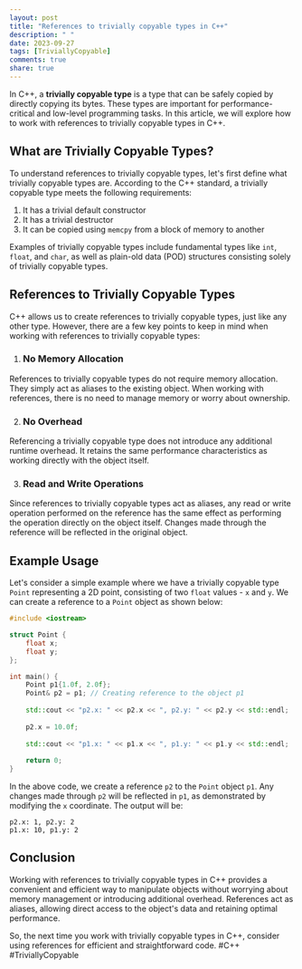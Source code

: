 ```yaml
---
layout: post
title: "References to trivially copyable types in C++"
description: " "
date: 2023-09-27
tags: [TriviallyCopyable]
comments: true
share: true
---
```


In C++, a **trivially copyable type** is a type that can be safely copied by directly copying its bytes. These types are important for performance-critical and low-level programming tasks. In this article, we will explore how to work with references to trivially copyable types in C++.

## What are Trivially Copyable Types?

To understand references to trivially copyable types, let's first define what trivially copyable types are. According to the C++ standard, a trivially copyable type meets the following requirements:

1. It has a trivial default constructor
2. It has a trivial destructor
3. It can be copied using `memcpy` from a block of memory to another

Examples of trivially copyable types include fundamental types like `int`, `float`, and `char`, as well as plain-old data (POD) structures consisting solely of trivially copyable types.

## References to Trivially Copyable Types

C++ allows us to create references to trivially copyable types, just like any other type. However, there are a few key points to keep in mind when working with references to trivially copyable types:

1. ### No Memory Allocation

References to trivially copyable types do not require memory allocation. They simply act as aliases to the existing object. When working with references, there is no need to manage memory or worry about ownership.

2. ### No Overhead

Referencing a trivially copyable type does not introduce any additional runtime overhead. It retains the same performance characteristics as working directly with the object itself.

3. ### Read and Write Operations

Since references to trivially copyable types act as aliases, any read or write operation performed on the reference has the same effect as performing the operation directly on the object itself. Changes made through the reference will be reflected in the original object.

## Example Usage

Let's consider a simple example where we have a trivially copyable type `Point` representing a 2D point, consisting of two `float` values - `x` and `y`. We can create a reference to a `Point` object as shown below:

```cpp
#include <iostream>

struct Point {
    float x;
    float y;
};

int main() {
    Point p1{1.0f, 2.0f};
    Point& p2 = p1; // Creating reference to the object p1
    
    std::cout << "p2.x: " << p2.x << ", p2.y: " << p2.y << std::endl;
    
    p2.x = 10.0f;
    
    std::cout << "p1.x: " << p1.x << ", p1.y: " << p1.y << std::endl;
    
    return 0;
}
```

In the above code, we create a reference `p2` to the `Point` object `p1`. Any changes made through `p2` will be reflected in `p1`, as demonstrated by modifying the `x` coordinate. The output will be:

```
p2.x: 1, p2.y: 2
p1.x: 10, p1.y: 2
```

## Conclusion

Working with references to trivially copyable types in C++ provides a convenient and efficient way to manipulate objects without worrying about memory management or introducing additional overhead. References act as aliases, allowing direct access to the object's data and retaining optimal performance.

So, the next time you work with trivially copyable types in C++, consider using references for efficient and straightforward code. #C++ #TriviallyCopyable